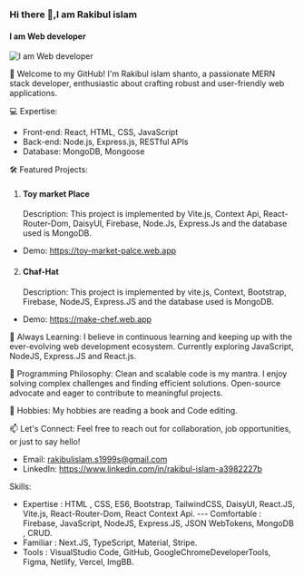 ### Hi there 👋,I am Rakibul islam
#### I am Web developer
![I am Web developer](https://media.licdn.com/dms/image/D4E16AQFeX60txOhBag/profile-displaybackgroundimage-shrink_350_1400/0/1687155392475?e=1695254400&v=beta&t=e0nL1wBqT0ULP5FOxSF8TTgoyT4w5czrSfcZ2Va9q6c)

🚀 Welcome to my GitHub! I'm Rakibul islam shanto, a passionate MERN stack developer, enthusiastic about crafting robust and user-friendly web applications.

💻 Expertise:
- Front-end: React, HTML, CSS, JavaScript
- Back-end: Node.js, Express.js, RESTful APIs
- Database: MongoDB, Mongoose

🛠️ Featured Projects:
1. #### Toy market Place
   Description: This project is implemented by Vite.js, Context Api, React-Router-Dom, DaisyUI,
Firebase, Node.Js, Express.Js and the database used is MongoDB.
  - Demo: https://toy-market-palce.web.app

2. #### Chaf-Hat
   Description: This project is implemented by vite.js, Context, Bootstrap, Firebase, NodeJS, Express.JS
and the database used is MongoDB.
  - Demo: https://make-chef.web.app

🌱 Always Learning:
I believe in continuous learning and keeping up with the ever-evolving web development ecosystem. Currently exploring JavaScript, NodeJS, Express.JS and React.js.

🌈 Programming Philosophy:
Clean and scalable code is my mantra. I enjoy solving complex challenges and finding efficient solutions. Open-source advocate and eager to contribute to meaningful projects.

🎸 Hobbies:
My hobbies are reading a book and Code editing.

📫 Let's Connect:
Feel free to reach out for collaboration, job opportunities, or just to say hello!
- Email: rakibulislam.s1999s@gmail.com
- LinkedIn: https://www.linkedin.com/in/rakibul-islam-a3982227b


Skills: 
- Expertise : HTML , CSS, ES6, Bootstrap, TailwindCSS, DaisyUI, React.JS, Vite.js, React-Router-Dom, React Context Api. --- Comfortable : Firebase, JavaScript, NodeJS, Express.JS, JSON WebTokens, MongoDB , CRUD. 
- Familiar : Next.JS, TypeScript, Material, Stripe. 
- Tools :  VisualStudio Code, GitHub, GoogleChromeDeveloperTools, Figma, Netlify, Vercel, ImgBB.






